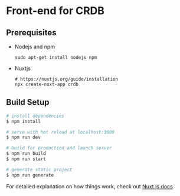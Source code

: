 # Front-end for CRDB

## Prerequisites

* Nodejs and npm

    ```
    sudo apt-get install nodejs npm
    ```

* Nuxtjs

    ```
    # https://nuxtjs.org/guide/installation
    npx create-nuxt-app crdb
    ```

## Build Setup

``` bash
# install dependencies
$ npm install

# serve with hot reload at localhost:3000
$ npm run dev

# build for production and launch server
$ npm run build
$ npm run start

# generate static project
$ npm run generate
```

For detailed explanation on how things work, check out [Nuxt.js docs](https://nuxtjs.org).
